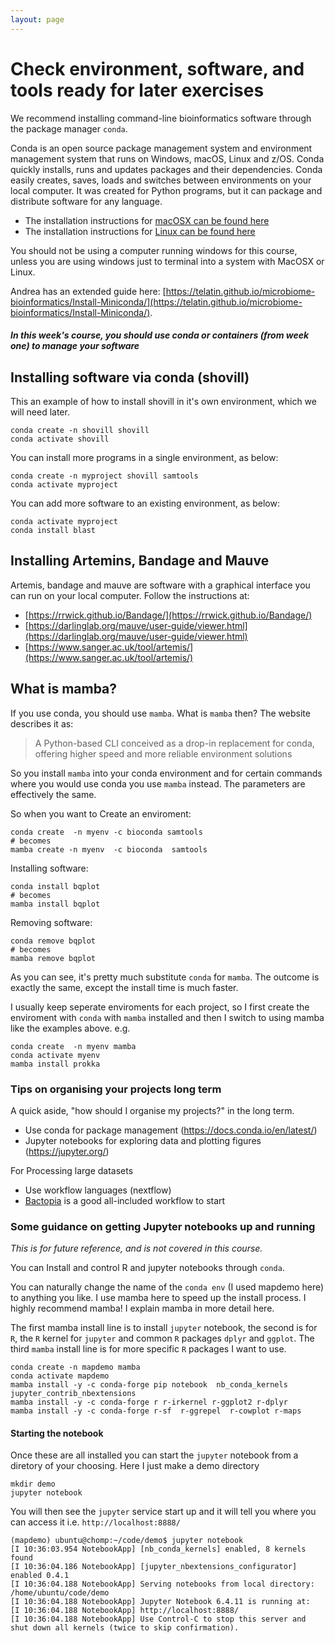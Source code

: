 ```yaml
---
layout: page
---
```


# Check environment, software, and tools ready for later exercises

We recommend installing command-line bioinformatics software through the package manager `conda`.

Conda is an open source package management system and environment management system that runs on Windows, macOS, Linux and z/OS. Conda quickly installs, runs and updates packages and their dependencies. Conda easily creates, saves, loads and switches between environments on your local computer. It was created for Python programs, but it can package and distribute software for any language.

* The installation instructions for [macOSX can be found here](https://docs.conda.io/projects/conda/en/latest/user-guide/install/macos.html)
* The installation instructions for [Linux can be found here](https://docs.conda.io/projects/conda/en/latest/user-guide/install/linux.html)

You should not be using a computer running windows for this course, unless you are using windows just to terminal into a system with MacOSX or Linux. 

Andrea has an extended guide here: [https://telatin.github.io/microbiome-bioinformatics/Install-Miniconda/](https://telatin.github.io/microbiome-bioinformatics/Install-Miniconda/). 


##### In this week's course, you should use conda or containers (from week one) to manage your software


## Installing software via conda (shovill)
This an example of how to install shovill in it's own environment, which we will need later. 

```
conda create -n shovill shovill 
conda activate shovill
```

You can install more programs in a single environment, as below:
```
conda create -n myproject shovill samtools
conda activate myproject
```

You can add more software to an existing environment, as below:
```
conda activate myproject
conda install blast
```

## Installing Artemins, Bandage and Mauve 

Artemis, bandage and mauve are software with a graphical interface you can run on your local computer. Follow the instructions at:

* [https://rrwick.github.io/Bandage/](https://rrwick.github.io/Bandage/)
* [https://darlinglab.org/mauve/user-guide/viewer.html](https://darlinglab.org/mauve/user-guide/viewer.html)
* [https://www.sanger.ac.uk/tool/artemis/](https://www.sanger.ac.uk/tool/artemis/)

## What is mamba?

If you use conda, you should use `mamba`. What is `mamba` then? The website describes it as:

> A Python-based CLI conceived as a drop-in replacement for conda, offering higher speed and more reliable environment solutions

So you install `mamba` into your conda environment and for certain commands where you would use conda you use `mamba` instead. The parameters are effectively the same.

So when you want to Create an enviroment:
```
conda create  -n myenv -c bioconda samtools
# becomes
mamba create -n myenv  -c bioconda  samtools
```

Installing software: 
```
conda install bqplot
# becomes
mamba install bqplot
```

Removing software:
```
conda remove bqplot
# becomes
mamba remove bqplot
```

As you can see, it's pretty much substitute `conda` for `mamba`. The outcome is exactly the same, except the install time is much faster.

I usually keep seperate enviroments for each project, so I first create the enviroment with `conda` with `mamba` installed and then I switch to using mamba like the examples above. e.g.

```
conda create  -n myenv mamba
conda activate myenv
mamba install prokka
```

### Tips on organising your projects long term

A quick aside, "how should I organise my projects?" in the long term. 

* Use conda for package management (https://docs.conda.io/en/latest/)
* Jupyter notebooks for exploring data and plotting figures (https://jupyter.org/)

For Processing large datasets

* Use workflow languages (nextflow)
* [Bactopia](https://bactopia.github.io/) is a good all-included workflow to start


### Some guidance on getting Jupyter notebooks up and running
*This is for future reference, and is not covered in this course.* 

You can Install and control R and jupyter notebooks through `conda`.

You can naturally change the name of the `conda env` (I used mapdemo here) to anything you like. I use mamba here to speed up the install process. I highly recommend mamba! I explain mamba in more detail here.

The first mamba install line is to install `jupyter` notebook, the second is for `R`, the `R` kernel for `jupyter` and common `R` packages `dplyr` and `ggplot`. The third `mamba` install line is for more specific `R` packages I want to use.

```
conda create -n mapdemo mamba
conda activate mapdemo
mamba install -y -c conda-forge pip notebook  nb_conda_kernels  jupyter_contrib_nbextensions
mamba install -y -c conda-forge r r-irkernel r-ggplot2 r-dplyr
mamba install -y -c conda-forge r-sf  r-ggrepel  r-cowplot r-maps
```

#### Starting the notebook
Once these are all installed you can start the `jupyter` notebook from a diretory of your choosing. Here I just make a demo directory

```
mkdir demo
jupyter notebook
```

You will then see the `jupyter` service start up and it will tell you where you can access it i.e. `http://localhost:8888/`

```
(mapdemo) ubuntu@chomp:~/code/demo$ jupyter notebook
[I 10:36:03.954 NotebookApp] [nb_conda_kernels] enabled, 8 kernels found
[I 10:36:04.186 NotebookApp] [jupyter_nbextensions_configurator] enabled 0.4.1
[I 10:36:04.188 NotebookApp] Serving notebooks from local directory: /home/ubuntu/code/demo
[I 10:36:04.188 NotebookApp] Jupyter Notebook 6.4.11 is running at:
[I 10:36:04.188 NotebookApp] http://localhost:8888/
[I 10:36:04.188 NotebookApp] Use Control-C to stop this server and shut down all kernels (twice to skip confirmation).
```

